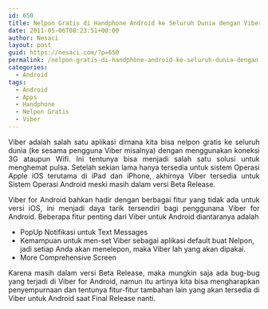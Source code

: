 ```yaml
---
id: 650
title: Nelpon Gratis di Handphone Android ke Seluruh Dunia dengan Viber For Android
date: 2011-05-06T08:23:51+00:00
author: Nesaci
layout: post
guid: https://nesaci.com/?p=650
permalink: /nelpon-gratis-di-handphone-android-ke-seluruh-dunia-dengan-viber-for-android/
categories:
  - Android
tags:
  - Android
  - Apps
  - Handphone
  - Nelpon Gratis
  - Viber
---
```

<p style="text-align: justify;">
  Viber adalah salah satu aplikasi dimana kita bisa nelpon gratis ke seluruh dunia (ke sesama pengguna Viber misalnya) dengan menggunakan koneksi 3G ataupun Wifi. Ini tentunya bisa menjadi salah satu solusi untuk menghemat pulsa. Setelah sekian lama hanya tersedia untuk sistem Operasi Apple iOS terutama di iPad dan iPhone, akhirnya Viber tersedia untuk Sistem Operasi Android meski masih dalam versi Beta Release.
</p>

<p style="text-align: justify;">
  Viber for Android bahkan hadir dengan berbagai fitur yang tidak ada untuk versi iOS, ini menjadi daya tarik tersendiri bagi penggunana Viber for Android. Beberapa fitur penting dari Viber untuk Android diantaranya adalah
</p>

  * PopUp Notifikasi untuk Text Messages
  * Kemampuan untuk men-set Viber sebagai aplikasi default buat Nelpon, jadi setiap Anda akan menelepon, maka Viber lah yang akan dipakai.
  * More Comprehensive Screen

<p style="text-align: justify;">
  Karena masih dalam versi Beta Release, maka mungkin saja ada bug-bug yang terjadi di Viber for Android, namun itu artinya kita bisa mengharapkan penyempurnaan dan tentunya fitur-fitur tambahan lain yang akan tersedia di Viber untuk Android saat Final Release nanti.
</p>